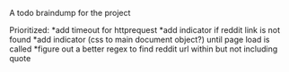 A todo braindump for the project

Prioritized:
*add timeout for httprequest
*add indicator if reddit link is not found
*add indicator (css to main document object?) until page load is called
*figure out a better regex to find reddit url within but not including quote


